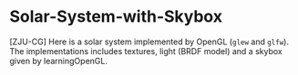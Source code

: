 # Solar-System-with-Skybox
[ZJU-CG] Here is a solar system implemented by OpenGL (`glew` and `glfw`). The implementations includes textures, light (BRDF model) and a skybox given by learningOpenGL.
